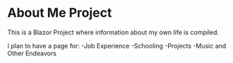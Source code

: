 # About Me Project
This is a Blazor Project where information about my own life is compiled.

I plan to have a page for:
-Job Experience
-Schooling
-Projects
-Music and Other Endeavors




